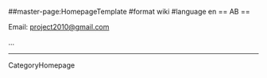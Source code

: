 ##master-page:HomepageTemplate
#format wiki
#language en
== AB ==

Email: project2010@gmail.com

...

----
CategoryHomepage
